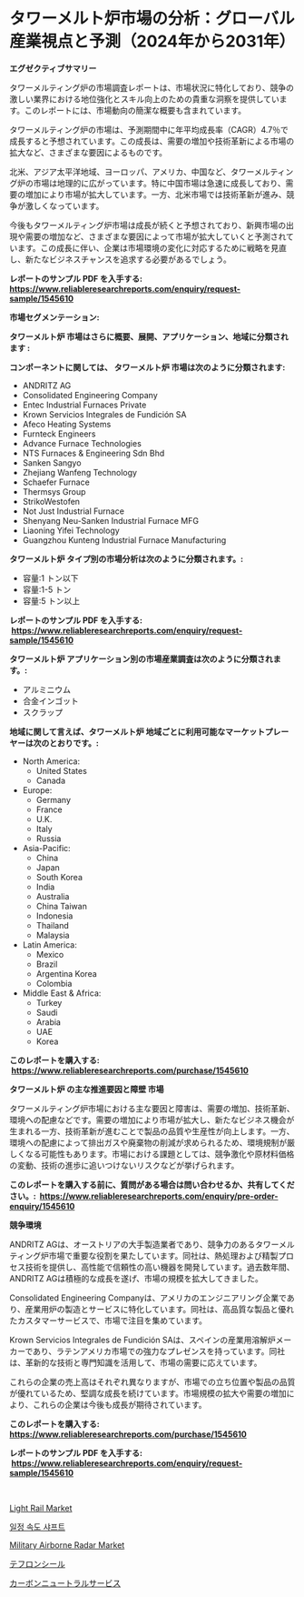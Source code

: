 <p><h1>タワーメルト炉市場の分析：グローバル産業視点と予測（2024年から2031年）</h1></p><p><strong>エグゼクティブサマリー</strong></p>
<p><p>タワーメルティング炉の市場調査レポートは、市場状況に特化しており、競争の激しい業界における地位強化とスキル向上のための貴重な洞察を提供しています。このレポートには、市場動向の簡潔な概要も含まれています。</p><p>タワーメルティング炉の市場は、予測期間中に年平均成長率（CAGR）4.7％で成長すると予想されています。この成長は、需要の増加や技術革新による市場の拡大など、さまざまな要因によるものです。</p><p>北米、アジア太平洋地域、ヨーロッパ、アメリカ、中国など、タワーメルティング炉の市場は地理的に広がっています。特に中国市場は急速に成長しており、需要の増加により市場が拡大しています。一方、北米市場では技術革新が進み、競争が激しくなっています。</p><p>今後もタワーメルティング炉市場は成長が続くと予想されており、新興市場の出現や需要の増加など、さまざまな要因によって市場が拡大していくと予測されています。この成長に伴い、企業は市場環境の変化に対応するために戦略を見直し、新たなビジネスチャンスを追求する必要があるでしょう。</p></p>
<p><strong>レポートのサンプル PDF を入手する: <a href="https://www.reliableresearchreports.com/enquiry/request-sample/1545610">https://www.reliableresearchreports.com/enquiry/request-sample/1545610</a></strong></p>
<p><strong>市場セグメンテーション:</strong></p>
<p><strong> タワーメルト炉 市場はさらに概要、展開、アプリケーション、地域に分類されます :</strong></p>
<p><strong>コンポーネントに関しては、 タワーメルト炉 市場は次のように分類されます: &nbsp;</strong></p>
<p><ul><li>ANDRITZ AG</li><li>Consolidated Engineering Company</li><li>Entec Industrial Furnaces Private</li><li>Krown Servicios Integrales de Fundición SA</li><li>Afeco Heating Systems</li><li>Furnteck Engineers</li><li>Advance Furnace Technologies</li><li>NTS Furnaces & Engineering Sdn Bhd</li><li>Sanken Sangyo</li><li>Zhejiang Wanfeng Technology</li><li>Schaefer Furnace</li><li>Thermsys Group</li><li>StrikoWestofen</li><li>Not Just Industrial Furnace</li><li>Shenyang Neu-Sanken Industrial Furnace MFG</li><li>Liaoning Yifei Technology</li><li>Guangzhou Kunteng Industrial Furnace Manufacturing</li></ul></p>
<p><strong> タワーメルト炉 タイプ別の市場分析は次のように分類されます。:</strong></p>
<p><ul><li>容量:1 トン以下</li><li>容量:1-5 トン</li><li>容量:5 トン以上</li></ul></p>
<p><strong>レポートのサンプル PDF を入手する: &nbsp;<a href="https://www.reliableresearchreports.com/enquiry/request-sample/1545610">https://www.reliableresearchreports.com/enquiry/request-sample/1545610</a></strong></p>
<p><strong> タワーメルト炉 アプリケーション別の市場産業調査は次のように分類されます。:</strong></p>
<p><ul><li>アルミニウム</li><li>合金インゴット</li><li>スクラップ</li></ul></p>
<p><strong>地域に関して言えば、タワーメルト炉 地域ごとに利用可能なマーケットプレーヤーは次のとおりです。:</strong></p>
<p><ul>
    <li>
        North America:
        <ul>
            <li>United States</li>
            <li>Canada</li>
        </ul>
    </li>
    <li>
        Europe:
        <ul>
            <li>Germany</li>
            <li>France</li>
            <li>U.K.</li>
            <li>Italy</li>
            <li>Russia</li>
        </ul>
    </li>
    <li>
        Asia-Pacific:
        <ul>
            <li>China</li>
            <li>Japan</li>
            <li>South Korea</li>
            <li>India</li>
            <li>Australia</li>
            <li>China Taiwan</li>
            <li>Indonesia</li>
            <li>Thailand</li>
            <li>Malaysia</li>
        </ul>
    </li>
    <li>
        Latin America:
        <ul>
            <li>Mexico</li>
            <li>Brazil</li>
            <li>Argentina Korea</li>
            <li>Colombia</li>
        </ul>
    </li>
    <li>
        Middle East & Africa:
        <ul>
            <li>Turkey</li>
            <li>Saudi</li>
            <li>Arabia</li>
            <li>UAE</li>
            <li>Korea</li>
        </ul>
    </li>
    </ul></p>
<p><strong>このレポートを購入する: &nbsp;<a href="https://www.reliableresearchreports.com/purchase/1545610">https://www.reliableresearchreports.com/purchase/1545610</a></strong></p>
<p><strong>タワーメルト炉 の主な推進要因と障壁 市場</strong></p>
<p><p>タワーメルティング炉市場における主な要因と障害は、需要の増加、技術革新、環境への配慮などです。需要の増加により市場が拡大し、新たなビジネス機会が生まれる一方、技術革新が進むことで製品の品質や生産性が向上します。一方、環境への配慮によって排出ガスや廃棄物の削減が求められるため、環境規制が厳しくなる可能性もあります。市場における課題としては、競争激化や原材料価格の変動、技術の進歩に追いつけないリスクなどが挙げられます。</p></p>
<p><strong>このレポートを購入する前に、質問がある場合は問い合わせるか、共有してください。:&nbsp; <a href="https://www.reliableresearchreports.com/enquiry/pre-order-enquiry/1545610">https://www.reliableresearchreports.com/enquiry/pre-order-enquiry/1545610</a></strong></p>
<p><strong>競争環境</strong></p>
<p><p>ANDRITZ AGは、オーストリアの大手製造業者であり、競争力のあるタワーメルティング炉市場で重要な役割を果たしています。同社は、熱処理および精製プロセス技術を提供し、高性能で信頼性の高い機器を開発しています。過去数年間、ANDRITZ AGは積極的な成長を遂げ、市場の規模を拡大してきました。</p><p>Consolidated Engineering Companyは、アメリカのエンジニアリング企業であり、産業用炉の製造とサービスに特化しています。同社は、高品質な製品と優れたカスタマーサービスで、市場で注目を集めています。</p><p>Krown Servicios Integrales de Fundición SAは、スペインの産業用溶解炉メーカーであり、ラテンアメリカ市場での強力なプレゼンスを持っています。同社は、革新的な技術と専門知識を活用して、市場の需要に応えています。</p><p>これらの企業の売上高はそれぞれ異なりますが、市場での立ち位置や製品の品質が優れているため、堅調な成長を続けています。市場規模の拡大や需要の増加により、これらの企業は今後も成長が期待されています。</p></p>
<p><strong>このレポートを購入する: &nbsp; <a href="https://www.reliableresearchreports.com/purchase/1545610">https://www.reliableresearchreports.com/purchase/1545610</a></strong></p>
<p><strong>レポートのサンプル PDF を入手する: &nbsp;<a href="https://www.reliableresearchreports.com/enquiry/request-sample/1545610">https://www.reliableresearchreports.com/enquiry/request-sample/1545610</a></strong><strong></strong></p>
<p>&nbsp;</p>
<p><p><a href="https://issuu.com/reportprime-2/docs/light-rail-market-size-2030.pptx">Light Rail Market</a></p><p><a href="https://github.com/OwenHamiytll568745/Market-Research-Report-List-1/blob/main/398400412038.md">일정 속도 샤프트</a></p><p><a href="https://issuu.com/reportprime-2/docs/military-airborne-radar-market-size-2030.pptx">Military Airborne Radar Market</a></p><p><a href="https://github.com/zoetazuur/Market-Research-Report-List-1/blob/main/115256113066.md">テフロンシール</a></p><p><a href="https://github.com/dadanedu33/Market-Research-Report-List-1/blob/main/326742213065.md">カーボンニュートラルサービス</a></p></p>